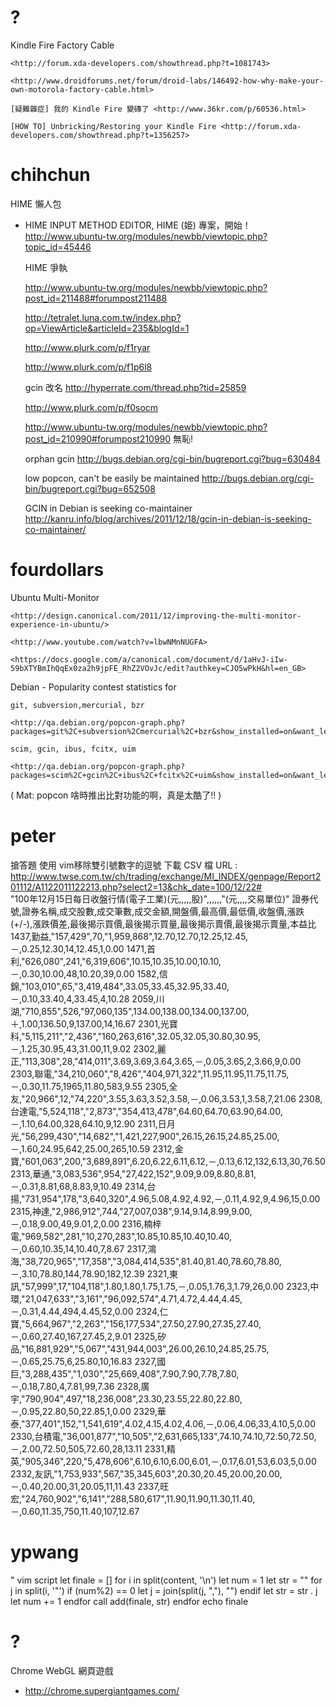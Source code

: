 


# ?

Kindle Fire Factory Cable

    <http://forum.xda-developers.com/showthread.php?t=1081743>  

    <http://www.droidforums.net/forum/droid-labs/146492-how-why-make-your-own-motorola-factory-cable.html>  

    [疑難雜症] 我的 Kindle Fire 變磚了 <http://www.36kr.com/p/60536.html>  

    [HOW TO] Unbricking/Restoring your Kindle Fire <http://forum.xda-developers.com/showthread.php?t=1356257>  

# chihchun


HIME 懶人包
- HIME INPUT METHOD EDITOR, HIME (姫) 專案，開始！<http://www.ubuntu-tw.org/modules/newbb/viewtopic.php?topic_id=45446>  

    HIME 爭執

    <http://www.ubuntu-tw.org/modules/newbb/viewtopic.php?post_id=211488#forumpost211488>  

    <http://tetralet.luna.com.tw/index.php?op=ViewArticle&articleId=235&blogId=1>  

    <http://www.plurk.com/p/f1ryar>  

    <http://www.plurk.com/p/f1p6l8>  

    gcin 改名 <http://hyperrate.com/thread.php?tid=25859>  

    <http://www.plurk.com/p/f0socm>  

    <http://www.ubuntu-tw.org/modules/newbb/viewtopic.php?post_id=210990#forumpost210990>   無恥!

    orphan gcin <http://bugs.debian.org/cgi-bin/bugreport.cgi?bug=630484>  

    low popcon, can't be easily be maintained <http://bugs.debian.org/cgi-bin/bugreport.cgi?bug=652508>  

    GCIN in Debian is seeking co-maintainer <http://kanru.info/blog/archives/2011/12/18/gcin-in-debian-is-seeking-co-maintainer/>  

# fourdollars

Ubuntu Multi-Monitor

    <http://design.canonical.com/2011/12/improving-the-multi-monitor-experience-in-ubuntu/>  

    <http://www.youtube.com/watch?v=lbwNMnNUGFA>  

    <https://docs.google.com/a/canonical.com/document/d/1aHvJ-iIw-59bXTYBmIhQqEx0za2h9jpFE_RhZ2VOvJc/edit?authkey=CJO5wPkH&hl=en_GB>  




Debian - Popularity contest statistics for

    git, subversion,mercurial, bzr

    <http://qa.debian.org/popcon-graph.php?packages=git%2C+subversion%2Cmercurial%2C+bzr&show_installed=on&want_legend=on&want_ticks=on&from_date=&to_date=&hlght_date=&date_fmt=%25y%2C%25m&beenhere=1>  

    scim, gcin, ibus, fcitx, uim

    <http://qa.debian.org/popcon-graph.php?packages=scim%2C+gcin%2C+ibus%2C+fcitx%2C+uim&show_installed=on&want_legend=on&want_ticks=on&from_date=&to_date=&hlght_date=&date_fmt=%25y%2C%25m&beenhere=1>  

( Mat: popcon 啥時推出比對功能的啊，真是太酷了!! )

# peter


搶答題 使用 vim移除雙引號數字的逗號
下載 CSV 檔 URL :   <http://www.twse.com.tw/ch/trading/exchange/MI_INDEX/genpage/Report201112/A1122011122213.php?select2=13&chk_date=100/12/22#>  
"100年12月15日每日收盤行情(電子工業)(元,,,,,股)",,,,,,"(元,,,,交易單位)"
證券代號,證券名稱,成交股數,成交筆數,成交金額,開盤價,最高價,最低價,收盤價,漲跌(+/-),漲跌價差,最後揭示買價,最後揭示買量,最後揭示賣價,最後揭示賣量,本益比
1437,勤益,"157,429",70,"1,959,868",12.70,12.70,12.25,12.45,－,0.25,12.30,14,12.45,1,0.00
1471,首利,"626,080",241,"6,319,606",10.15,10.35,10.00,10.10,－,0.30,10.00,48,10.20,39,0.00
1582,信錦,"103,010",65,"3,419,484",33.05,33.45,32.95,33.40,－,0.10,33.40,4,33.45,4,10.28
2059,川湖,"710,855",526,"97,060,135",134.00,138.00,134.00,137.00,＋,1.00,136.50,9,137.00,14,16.67
2301,光寶科,"5,115,211","2,436","160,263,616",32.05,32.05,30.80,30.95,－,1.25,30.95,43,31.00,11,9.02
2302,麗正,"113,308",28,"414,011",3.69,3.69,3.64,3.65,－,0.05,3.65,2,3.66,9,0.00
2303,聯電,"34,210,060","8,426","404,971,322",11.95,11.95,11.75,11.75,－,0.30,11.75,1965,11.80,583,9.55
2305,全友,"20,966",12,"74,220",3.55,3.63,3.52,3.58,－,0.06,3.53,1,3.58,7,21.06
2308,台達電,"5,524,118","2,873","354,413,478",64.60,64.70,63.90,64.00,－,1.10,64.00,328,64.10,9,12.90
2311,日月光,"56,299,430","14,682","1,421,227,900",26.15,26.15,24.85,25.00,－,1.60,24.95,642,25.00,265,10.59
2312,金寶,"601,063",200,"3,689,891",6.20,6.22,6.11,6.12,－,0.13,6.12,132,6.13,30,76.50
2313,華通,"3,083,536",954,"27,422,152",9.09,9.09,8.80,8.81,－,0.31,8.81,68,8.83,9,10.49
2314,台揚,"731,954",178,"3,640,320",4.96,5.08,4.92,4.92,－,0.11,4.92,9,4.96,15,0.00
2315,神達,"2,986,912",744,"27,007,038",9.14,9.14,8.99,9.00,－,0.18,9.00,49,9.01,2,0.00
2316,楠梓電,"969,582",281,"10,270,283",10.85,10.85,10.40,10.40,－,0.60,10.35,14,10.40,7,8.67
2317,鴻海,"38,720,965","17,358","3,084,414,535",81.40,81.40,78.60,78.80,－,3.10,78.80,144,78.90,182,12.39
2321,東訊,"57,999",17,"104,118",1.80,1.80,1.75,1.75,－,0.05,1.76,3,1.79,26,0.00
2323,中環,"21,047,633","3,161","96,092,574",4.71,4.72,4.44,4.45,－,0.31,4.44,494,4.45,52,0.00
2324,仁寶,"5,664,967","2,263","156,177,534",27.50,27.90,27.35,27.40,－,0.60,27.40,167,27.45,2,9.01
2325,矽品,"16,881,929","5,067","431,944,003",26.00,26.10,24.85,25.75,－,0.65,25.75,6,25.80,10,16.83
2327,國巨,"3,288,435","1,030","25,669,408",7.90,7.90,7.78,7.80,－,0.18,7.80,4,7.81,99,7.36
2328,廣宇,"790,904",497,"18,236,008",23.30,23.55,22.80,22.80,－,0.95,22.80,50,22.85,1,0.00
2329,華泰,"377,401",152,"1,541,619",4.02,4.15,4.02,4.06,－,0.06,4.06,33,4.10,5,0.00
2330,台積電,"36,001,877","10,505","2,631,665,133",74.10,74.10,72.50,72.50,－,2.00,72.50,505,72.60,28,13.11
2331,精英,"905,346",220,"5,478,606",6.10,6.10,6.00,6.01,－,0.17,6.01,53,6.03,5,0.00
2332,友訊,"1,753,933",567,"35,345,603",20.30,20.45,20.00,20.00,－,0.40,20.00,31,20.05,11,11.43
2337,旺宏,"24,760,902","6,141","288,580,617",11.90,11.90,11.30,11.40,－,0.60,11.35,750,11.40,107,12.67

# ypwang

" vim script
let finale = []
for i in split(content, '\n')
    let num = 1
    let str = ""
    for j in split(i, '"')
        if (num%2) == 0
            let j = join(split(j, ","), "")
        endif
        let str = str . j
        let num += 1
    endfor
    call add(finale, str)
endfor
echo finale
 
# ?

Chrome WebGL 網頁遊戲
- <http://chrome.supergiantgames.com/>  
